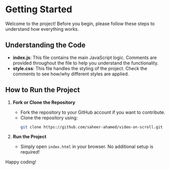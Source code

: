 # Getting Started

Welcome to the project! Before you begin, please follow these steps to understand how everything works.

## Understanding the Code

- **index.js**: This file contains the main JavaScript logic. Comments are provided throughout the file to help you understand the functionality.
- **style.css**: This file handles the styling of the project. Check the comments to see how/why different styles are applied.

## How to Run the Project

1. **Fork or Clone the Repository**
   - Fork the repository to your GitHub account if you want to contribute.
   - Clone the repository using:
     ```sh
     git clone https://github.com/saheer-ahamed/video-on-scroll.git
     ```

2. **Run the Project**
   - Simply open `index.html` in your browser. No additional setup is required!

Happy coding!


